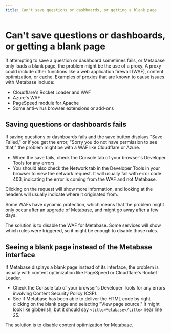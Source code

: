 ```yaml
---
title: Can't save questions or dashboards, or getting a blank page
---
```


# Can't save questions or dashboards, or getting a blank page

If attempting to save a question or dashboard sometimes fails, or Metabase only loads a blank page, the problem might be the use of a proxy. A proxy could include other functions like a web application firewall (WAF), content optimization, or cache. Examples of proxies that are known to cause issues with Metabase include:

- Cloudflare's Rocket Loader and WAF
- Azure's WAF
- PageSpeed module for Apache
- Some anti-virus browser extensions or add-ons

## Saving questions or dashboards fails

If saving questions or dashboards fails and the save button displays "Save Failed," or if you get the error, "Sorry you do not have permission to see that," the problem might be with a WAF like Cloudflare or Azure.

- When the save fails, check the Console tab of your browser's Developer Tools for any errors.
- You should also check the Network tab in the Developer Tools in your browser to view the network request. It will usually fail with error code 403, indicating the error is coming from the WAF and not Metabase.

Clicking on the request will show more information, and looking at the headers will usually indicate where it originated from.

Some WAFs have dynamic protection, which means that the problem might only occur after an upgrade of Metabase, and might go away after a few days.

The solution is to disable the WAF for Metabase. Some services will show which rules were triggered, so it might be enough to disable those rules.

## Seeing a blank page instead of the Metabase interface

If Metabase displays a blank page instead of its interface, the problem is usually with content optimization like PageSpeed or Cloudflare's Rocket Loader.

- Check the Console tab of your browser's Developer Tools for any errors involving Content Security Policy (CSP).
- See if Metabase has been able to deliver the HTML code by right clicking on the blank page and selecting "View page source." It might look like gibberish, but it should say `<title>Metabase</title>` near line 25.

The solution is to disable content optimization for Metabase.
